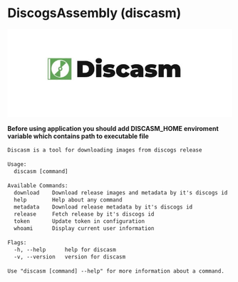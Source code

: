 # DiscogsAssembly (discasm)

![discasm](logo.jpg)

**Before using application you should add DISCASM_HOME enviroment variable which contains path to executable file**

```
Discasm is a tool for downloading images from discogs release

Usage:
  discasm [command]

Available Commands:
  download    Download release images and metadata by it's discogs id
  help        Help about any command
  metadata    Download release metadata by it's discogs id
  release     Fetch release by it's discogs id
  token       Update token in configuration
  whoami      Display current user information

Flags:
  -h, --help      help for discasm
  -v, --version   version for discasm

Use "discasm [command] --help" for more information about a command.
```